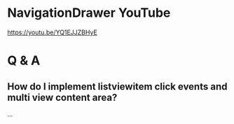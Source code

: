 # NavigationDrawer YouTube
https://youtu.be/YQ1EJJZBHyE

# Q & A
<h2>How do I implement listviewitem click events and multi view content area?</h2>
...
